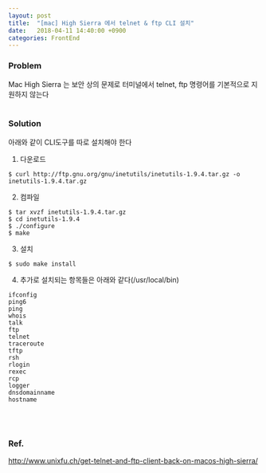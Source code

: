 ```yaml
---
layout: post
title:  "[mac] High Sierra 에서 telnet & ftp CLI 설치"
date:   2018-04-11 14:40:00 +0900
categories: FrontEnd
---
```

### Problem
Mac High Sierra 는 보안 상의 문제로 터미널에서 telnet, ftp 명령어를 기본적으로 지원하지 않는다
<br>
<br>

### Solution
아래와 같이 CLI도구를 따로 설치해야 한다

1. 다운로드
```console
$ curl http://ftp.gnu.org/gnu/inetutils/inetutils-1.9.4.tar.gz -o inetutils-1.9.4.tar.gz
```
2. 컴파일
```console
$ tar xvzf inetutils-1.9.4.tar.gz
$ cd inetutils-1.9.4
$ ./configure
$ make
```
3. 설치
```console
$ sudo make install
```
4. 추가로 설치되는 항목들은 아래와 같다(/usr/local/bin)
```
ifconfig
ping6
ping
whois
talk
ftp
telnet
traceroute
tftp
rsh
rlogin
rexec
rcp
logger
dnsdomainname
hostname
```
<br>
<br>

### Ref.
<http://www.unixfu.ch/get-telnet-and-ftp-client-back-on-macos-high-sierra/>
